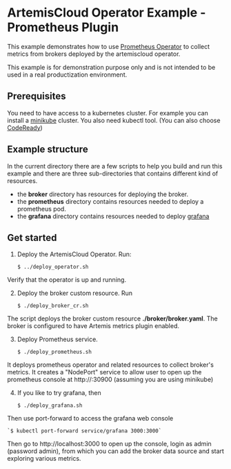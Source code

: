 # ArtemisCloud Operator Example - Prometheus Plugin

This example demonstrates how to use [Prometheus Operator](https://github.com/prometheus-operator/prometheus-operator) to collect
metrics from brokers deployed by the artemiscloud operator.

This example is for demonstration purpose only and is not intended to be used in a real productization environment.

## Prerequisites

You need to have access to a kubernetes cluster. For example you can install a [minikube](https://minikube.sigs.k8s.io/docs/) cluster.  You also need kubectl tool. (You can also choose [CodeReady](https://developers.redhat.com/products/codeready-containers/overview))

## Example structure

In the current directory there are a few scripts to help you build and run this example and
there are three sub-directories that contains different kind of resources.

- the **broker** directory has resources for deploying the broker.
- the **prometheus** directory contains resources needed to deploy a prometheus pod.
- the **grafana** directory contains resources needed to deploy [grafana](https://grafana.com/oss/grafana/)

## Get started

1. Deploy the ArtemisCloud Operator. Run:

    `$ ../deploy_operator.sh`

Verify that the operator is up and running.

2. Deploy the broker custom resource. Run

    `$ ./deploy_broker_cr.sh`

The script deploys the broker custom resource **./broker/broker.yaml**.
The broker is configured to have Artemis metrics plugin enabled.

3. Deploy Prometheus service.

    `$ ./deploy_prometheus.sh`

It deploys prometheus operator and related resources to collect broker's metrics.
It creates a "NodePort" service to allow user to open up the prometheus console at http://<minikube ip>:30900
(assuming you are using minikube)

4. If you like to try grafana, then

    `$ ./deploy_grafana.sh`

Then use port-forward to access the grafana web console

    `$ kubectl port-forward service/grafana 3000:3000`

Then go to http://localhost:3000 to open up the console, login as admin (password admin),
from which you can add the broker data source and start exploring various metrics.
